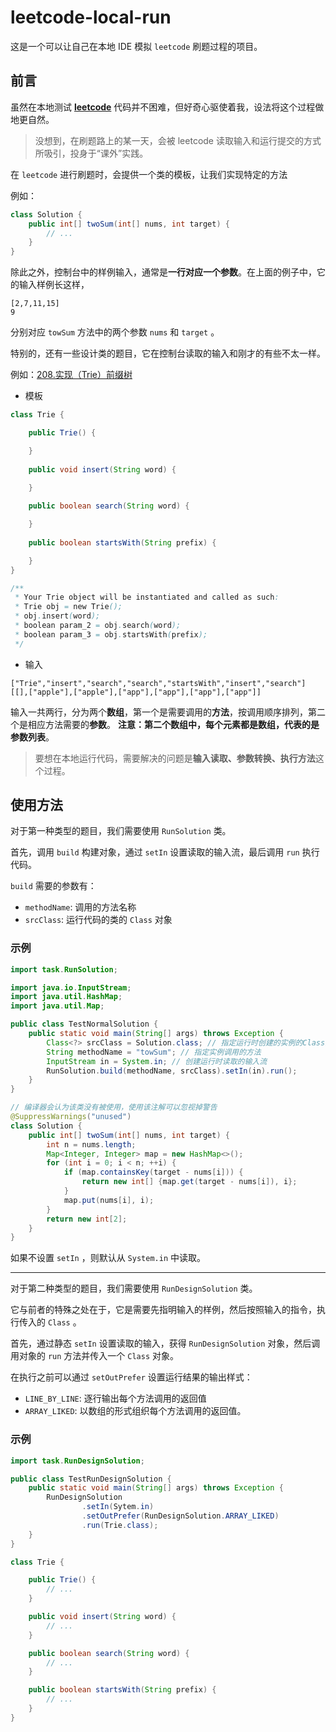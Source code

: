 # leetcode-local-run

这是一个可以让自己在本地 IDE 模拟 `leetcode` 刷题过程的项目。

## 前言

虽然在本地测试 [**leetcode**](https://leetcode.cn/problems/) 代码并不困难，但好奇心驱使着我，设法将这个过程做地更自然。

> 没想到，在刷题路上的某一天，会被 leetcode 读取输入和运行提交的方式所吸引，投身于“课外”实践。

在 `leetcode` 进行刷题时，会提供一个类的模板，让我们实现特定的方法

例如：

```java
class Solution {
    public int[] twoSum(int[] nums, int target) {
        // ...
    }
}
```

除此之外，控制台中的样例输入，通常是**一行对应一个参数**。在上面的例子中，它的输入样例长这样，

```
[2,7,11,15]
9
```

分别对应 `towSum` 方法中的两个参数 `nums` 和 `target` 。

特别的，还有一些设计类的题目，它在控制台读取的输入和刚才的有些不太一样。

例如：[208.实现（Trie）前缀树](https://leetcode.cn/problems/implement-trie-prefix-tree/)

* 模板

```java
class Trie {

    public Trie() {

    }
  
    public void insert(String word) {

    }
  
    public boolean search(String word) {

    }
  
    public boolean startsWith(String prefix) {

    }
}

/**
 * Your Trie object will be instantiated and called as such:
 * Trie obj = new Trie();
 * obj.insert(word);
 * boolean param_2 = obj.search(word);
 * boolean param_3 = obj.startsWith(prefix);
 */
```

* 输入

```
["Trie","insert","search","search","startsWith","insert","search"]
[[],["apple"],["apple"],["app"],["app"],["app"],["app"]]
```

输入一共两行，分为两个**数组**，第一个是需要调用的**方法**，按调用顺序排列，第二个是相应方法需要的**参数**。
**注意：第二个数组中，每个元素都是数组，代表的是参数列表**。

> 要想在本地运行代码，需要解决的问题是**输入读取、参数转换、执行方法**这个过程。

## 使用方法

对于第一种类型的题目，我们需要使用 `RunSolution` 类。

首先，调用 `build` 构建对象，通过 `setIn` 设置读取的输入流，最后调用 `run` 执行代码。

`build` 需要的参数有：

* `methodName`: 调用的方法名称
* `srcClass`: 运行代码的类的 `Class` 对象

### 示例

```java
import task.RunSolution;

import java.io.InputStream;
import java.util.HashMap;
import java.util.Map;

public class TestNormalSolution {
    public static void main(String[] args) throws Exception {
        Class<?> srcClass = Solution.class; // 指定运行时创建的实例的Class对象
        String methodName = "towSum"; // 指定实例调用的方法 
        InputStream in = System.in; // 创建运行时读取的输入流
        RunSolution.build(methodName, srcClass).setIn(in).run();
    }
}

// 编译器会认为该类没有被使用，使用该注解可以忽视掉警告
@SuppressWarnings("unused")
class Solution {
    public int[] twoSum(int[] nums, int target) {
        int n = nums.length;
        Map<Integer, Integer> map = new HashMap<>();
        for (int i = 0; i < n; ++i) {
            if (map.containsKey(target - nums[i])) {
                return new int[] {map.get(target - nums[i]), i};
            }
            map.put(nums[i], i);
        }
        return new int[2];
    }
}
```

如果不设置 `setIn` ，则默认从 `System.in` 中读取。

---

对于第二种类型的题目，我们需要使用 `RunDesignSolution` 类。

它与前者的特殊之处在于，它是需要先指明输入的样例，然后按照输入的指令，执行传入的 `Class` 。

首先，通过静态 `setIn` 设置读取的输入，获得 `RunDesignSolution` 对象，然后调用对象的 `run` 方法并传入一个 `Class` 对象。

在执行之前可以通过 `setOutPrefer` 设置运行结果的输出样式：

* `LINE_BY_LINE`: 逐行输出每个方法调用的返回值
* `ARRAY_LIKED`: 以数组的形式组织每个方法调用的返回值。

### 示例

```java
import task.RunDesignSolution;

public class TestRunDesignSolution {
    public static void main(String[] args) throws Exception {
        RunDesignSolution
                .setIn(Sytem.in)
                .setOutPrefer(RunDesignSolution.ARRAY_LIKED)
                .run(Trie.class);
    }
}

class Trie {

    public Trie() {
        // ...
    }

    public void insert(String word) {
        // ...
    }

    public boolean search(String word) {
        // ...
    }

    public boolean startsWith(String prefix) {
        // ...
    }
}
```
